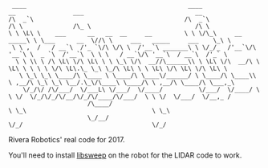 ```
 ____                                             ____                    __                ___                               __     
/\  _`\                                          /\  _`\                 /\ \              /\_ \                             /\ \    
\ \ \L\ \    ___      __   __  __     __         \ \ \/\_\     __   _____\ \ \___      __  \//\ \     ___   _____     ___    \_\ \   
 \ \ ,  /   / __`\  /'_ `\/\ \/\ \  /'__`\ _______\ \ \/_/_  /'__`\/\ '__`\ \  _ `\  /'__`\  \ \ \   / __`\/\ '__`\  / __`\  /'_` \  
  \ \ \\ \ /\ \L\ \/\ \L\ \ \ \_\ \/\  __//\______\\ \ \L\ \/\  __/\ \ \L\ \ \ \ \ \/\ \L\.\_ \_\ \_/\ \L\ \ \ \L\ \/\ \L\ \/\ \L\ \ 
   \ \_\ \_\ \____/\ \____ \ \____/\ \____\/______/ \ \____/\ \____\\ \ ,__/\ \_\ \_\ \__/.\_\/\____\ \____/\ \ ,__/\ \____/\ \___,_\
    \/_/\/ /\/___/  \/___L\ \/___/  \/____/          \/___/  \/____/ \ \ \/  \/_/\/_/\/__/\/_/\/____/\/___/  \ \ \/  \/___/  \/__,_ /
                      /\____/                                         \ \_\                                   \ \_\                  
                      \_/__/                                           \/_/                                    \/_/                  
```
                                           
Rivera Robotics' real code for 2017.

You'll need to install [libsweep](https://github.com/scanse/sweep-sdk/tree/master/libsweep) on the robot for the LIDAR code to work.
